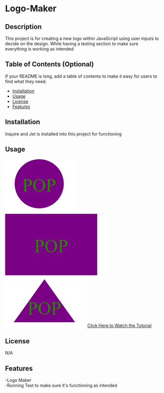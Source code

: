 # Logo-Maker

## Description

This project is for creating a new logo within JavaScript using user inputs to decide on the design. While having a testing section to make sure everything is working as intended

## Table of Contents (Optional)

If your README is long, add a table of contents to make it easy for users to find what they need.

- [Installation](#installation)
- [Usage](#usage)
- [License](#license)
- [Features](#features)

## Installation

Inquire and Jet is installed into this project for functioning

## Usage

![alt text](/Images/Circle-Image.png)
![alt text](/Images/Square-Image.png)
![alt text](/Images/Triangle-Image.png)
[Click Here to Watch the Tutorial](https://watch.screencastify.com/v/oOUO5DzX46odDXFnXfOW)


## License

N/A

## Features

-Logo Maker<br>
-Running Test to make sure it's functioning as intended

